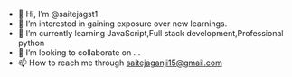 - 👋 Hi, I’m @saitejagst1
- 👀 I’m interested in gaining exposure over new learnings.
- 🌱 I’m currently learning JavaScript,Full stack development,Professional python
- 💞️ I’m looking to collaborate on ...
- 📫 How to reach me through saitejaganji15@gmail.com

<!---
saitejagst1/saitejagst1 is a ✨ special ✨ repository because its `README.md` (this file) appears on your GitHub profile.
You can click the Preview link to take a look at your changes.
--->
